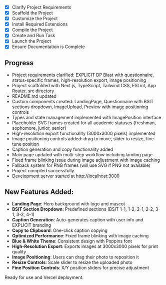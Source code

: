 - [x] Clarify Project Requirements
- [x] Scaffold the Project
- [x] Customize the Project
- [x] Install Required Extensions
- [x] Compile the Project
- [x] Create and Run Task
- [x] Launch the Project
- [x] Ensure Documentation is Complete

## Progress

- Project requirements clarified: EXPLICIT DP Blast with questionnaire, status-specific frames, high-resolution export, image positioning
- Project scaffolded with Next.js, TypeScript, Tailwind CSS, ESLint, App Router, src directory
- README.md updated
- Custom components created: LandingPage, Questionnaire with BSIT sections dropdown, ImageUpload, Preview with image positioning controls
- Types and state management implemented with ImagePosition interface
- Placeholder SVG frames created for all academic statuses (freshman, sophomore, junior, senior)
- High-resolution export functionality (3000x3000 pixels) implemented
- Image positioning controls added: drag to move, slider to resize, fine-tune position
- Caption generation and copy functionality added
- Main page updated with multi-step workflow including landing page
- Fixed frame blinking issue during image adjustment with image caching
- Fallback system for PNG frames (will use SVG if PNG not available)
- Project compiled successfully
- Development server started at http://localhost:3000

## New Features Added:

- **Landing Page**: Hero background with logo and mascot
- **BSIT Section Dropdown**: Predefined sections (BSIT 1-1, 1-2, 2-1, 2-2, 3-1, 3-2, 4-1)
- **Caption Generation**: Auto-generates caption with user info and EXPLICIT branding
- **Copy to Clipboard**: One-click caption copying
- **Optimized Performance**: Fixed frame blinking with image caching
- **Blue & White Theme**: Consistent design with Poppins font
- **High-Resolution Export**: Exports images at 3000x3000 pixels for print quality
- **Image Positioning**: Users can drag their photo to reposition it
- **Resize Controls**: Scale slider to resize the uploaded photo
- **Fine Position Controls**: X/Y position sliders for precise adjustment

Ready for use and Vercel deployment.
